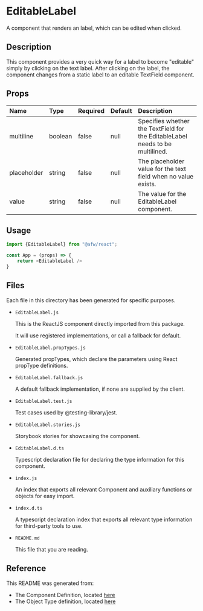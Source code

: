 # EditableLabel

A component that renders an label, which can be edited when clicked.

## Description
This component provides a very quick way for a label to become "editable" simply by clicking on the text label. After clicking on the label, the component changes from a static label to an editable TextField component.

## Props
| Name | Type | Required | Default | Description |
|:----------|:----------|:----|:------------|:------------|
|multiline|boolean|false|null|Specifies whether the TextField for the EditableLabel needs to be multilined.|
|placeholder|string|false|null|The placeholder value for the text field when no value exists.|
|value|string|false|null|The value for the EditableLabel component.|

## Usage
```js
import {EditableLabel} from "@afw/react";

const App = (props) => {
    return <EditableLabel />
}
```

## Files
Each file in this directory has been generated for specific purposes.
 * `EditableLabel.js`

   This is the ReactJS component directly imported from this package.

   It will use registered implementations, or call a fallback for default.
 * `EditableLabel.propTypes.js`

   Generated propTypes, which declare the parameters using React propType definitions.

 * `EditableLabel.fallback.js`

   A default fallback implementation, if none are supplied by the client.

 * `EditableLabel.test.js`

   Test cases used by @testing-library/jest.

 * `EditableLabel.stories.js`

   Storybook stories for showcasing the component.

 * `EditableLabel.d.ts`

   Typescript declaration file for declaring the type information for this component.

 * `index.js`

   An index that exports all relevant Component and auxiliary functions or objects for easy import.

 * `index.d.ts`

   A typescript declaration index that exports all relevant type information for third-party tools to use.

 * `README.md`

   This file that you are reading.

## Reference
This README was generated from:
  * The Component Definition, located [here](/src/afw_components/generate/objects/_AdaptiveLayoutComponentType_/EditableLabel.json)
  * The Object Type definition, located [here](/src/afw_components/generate/objects/_AdaptiveObjectType_/_AdaptiveLayoutComponentType_EditableLabel.json)

